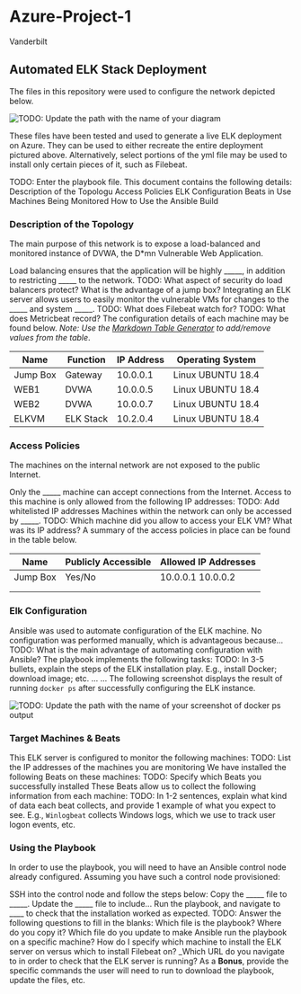 # Azure-Project-1
Vanderbilt
## Automated ELK Stack Deployment

The files in this repository were used to configure the network depicted below.

![TODO: Update the path with the name of your diagram](Images/diagram_filename.png)

These files have been tested and used to generate a live ELK deployment on Azure. They can be used to either recreate the entire deployment pictured above. Alternatively, select portions of the yml file may be used to install only certain pieces of it, such as Filebeat.

TODO: Enter the playbook file.
This document contains the following details:
Description of the Topologu
Access Policies
ELK Configuration
Beats in Use
Machines Being Monitored
How to Use the Ansible Build
### Description of the Topology

The main purpose of this network is to expose a load-balanced and monitored instance of DVWA, the D*mn Vulnerable Web Application.

Load balancing ensures that the application will be highly _____, in addition to restricting _____ to the network.
TODO: What aspect of security do load balancers protect? What is the advantage of a jump box?
Integrating an ELK server allows users to easily monitor the vulnerable VMs for changes to the _____ and system _____.
TODO: What does Filebeat watch for?
TODO: What does Metricbeat record?
The configuration details of each machine may be found below.
_Note: Use the [Markdown Table Generator](http://www.tablesgenerator.com/markdown_tables) to add/remove values from the table_.

| Name     | Function | IP Address | Operating System |
|----------|----------|------------|------------------|
| Jump Box | Gateway  | 10.0.0.1   | Linux UBUNTU 18.4           |
| WEB1     | DVWA     | 10.0.0.5   | Linux UBUNTU 18.4|
| WEB2     | DVWA     | 10.0.0.7   | Linux UBUNTU 18.4|
| ELKVM    | ELK Stack| 10.2.0.4   | Linux UBUNTU 18.4|

### Access Policies

The machines on the internal network are not exposed to the public Internet.

Only the _____ machine can accept connections from the Internet. Access to this machine is only allowed from the following IP addresses:
TODO: Add whitelisted IP addresses
Machines within the network can only be accessed by _____.
TODO: Which machine did you allow to access your ELK VM? What was its IP address?
A summary of the access policies in place can be found in the table below.

| Name     | Publicly Accessible | Allowed IP Addresses |
|----------|---------------------|----------------------|
| Jump Box | Yes/No              | 10.0.0.1 10.0.0.2    |
|          |                     |                      |
|          |                     |                      |

### Elk Configuration

Ansible was used to automate configuration of the ELK machine. No configuration was performed manually, which is advantageous because...
TODO: What is the main advantage of automating configuration with Ansible?
The playbook implements the following tasks:
TODO: In 3-5 bullets, explain the steps of the ELK installation play. E.g., install Docker; download image; etc.
...
...
The following screenshot displays the result of running `docker ps` after successfully configuring the ELK instance.

![TODO: Update the path with the name of your screenshot of docker ps output](Images/docker_ps_output.png)

### Target Machines & Beats
This ELK server is configured to monitor the following machines:
TODO: List the IP addresses of the machines you are monitoring
We have installed the following Beats on these machines:
TODO: Specify which Beats you successfully installed
These Beats allow us to collect the following information from each machine:
TODO: In 1-2 sentences, explain what kind of data each beat collects, and provide 1 example of what you expect to see. E.g., `Winlogbeat` collects Windows logs, which we use to track user logon events, etc.
### Using the Playbook
In order to use the playbook, you will need to have an Ansible control node already configured. Assuming you have such a control node provisioned:

SSH into the control node and follow the steps below:
Copy the _____ file to _____.
Update the _____ file to include...
Run the playbook, and navigate to ____ to check that the installation worked as expected.
TODO: Answer the following questions to fill in the blanks:
Which file is the playbook? Where do you copy it?
Which file do you update to make Ansible run the playbook on a specific machine? How do I specify which machine to install the ELK server on versus which to install Filebeat on?
_Which URL do you navigate to in order to check that the ELK server is running?
As a **Bonus**, provide the specific commands the user will need to run to download the playbook, update the files, etc.
